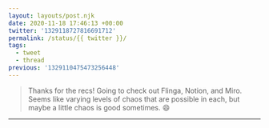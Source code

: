 ```yaml
---
layout: layouts/post.njk
date: 2020-11-18 17:46:13 +00:00
twitter: '1329118727816691712'
permalink: /status/{{ twitter }}/
tags: 
  - tweet
  - thread
previous: '1329110475473256448'
---
```


> Thanks for the recs! Going to check out Flinga, Notion, and Miro. Seems like varying levels of chaos that are possible in each, but maybe a little chaos is good sometimes. 😄

---

